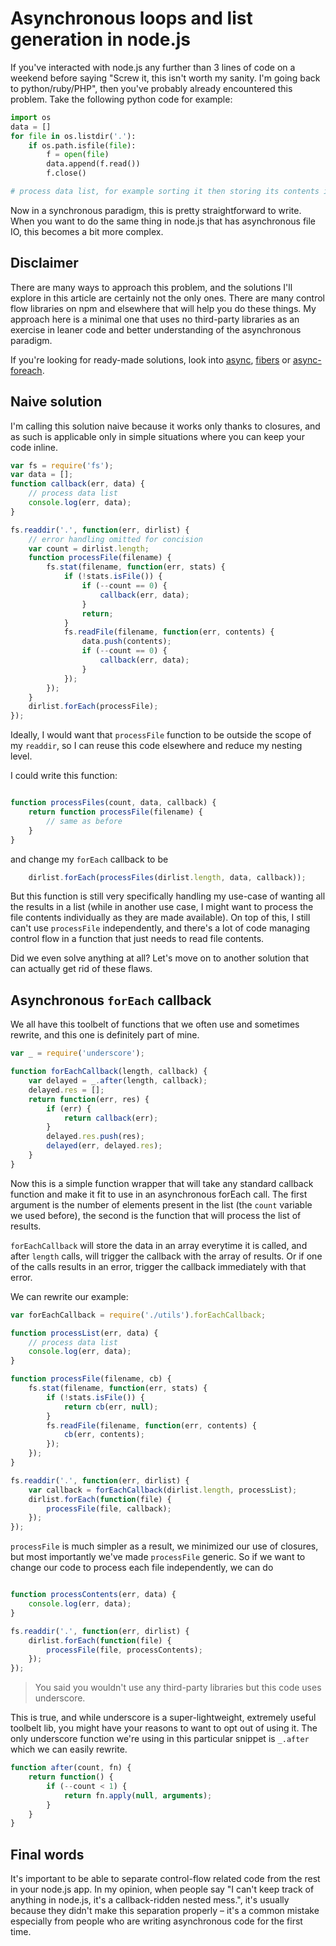 <!-- title: Asynchronous loops and list generation in node.js -->
<!-- tags: node.js, dev, code, javascript, underscore, async -->
<!-- date: 2015-01-04 -->

# Asynchronous loops and list generation in node.js

If you've interacted with node.js any further than 3 lines of code on a weekend
before saying "Screw it, this isn't worth my sanity. I'm going back to
python/ruby/PHP", then you've probably already encountered this problem. Take
the following python code for example:

```python
import os
data = []
for file in os.listdir('.'):
    if os.path.isfile(file):
        f = open(file)
        data.append(f.read())
        f.close()

# process data list, for example sorting it then storing its contents in redis
```

Now in a synchronous paradigm, this is pretty straightforward to write. When
you want to do the same thing in node.js that has asynchronous file IO, this
becomes a bit more complex.

## Disclaimer

There are many ways to approach this problem, and the solutions I'll explore
in this article are certainly not the only ones. There are many control flow
libraries on npm and elsewhere that will help you do these things.
My approach here is a minimal one that uses no third-party libraries as an
exercise in leaner code and better understanding of the asynchronous paradigm.

If you're looking for ready-made solutions, look into
[async](https://github.com/caolan/async),
[fibers](https://github.com/laverdet/node-fibers) or
[async-foreach](https://www.npmjs.com/package/async-foreach).

## Naive solution

I'm calling this solution naive because it works only thanks to closures, and
as such is applicable only in simple situations where you can keep your code
inline.

```javascript
var fs = require('fs');
var data = [];
function callback(err, data) {
    // process data list
    console.log(err, data);
}

fs.readdir('.', function(err, dirlist) {
    // error handling omitted for concision
    var count = dirlist.length;
    function processFile(filename) {
        fs.stat(filename, function(err, stats) {
            if (!stats.isFile()) {
                if (--count == 0) {
                    callback(err, data);
                }
                return;
            }
            fs.readFile(filename, function(err, contents) {
                data.push(contents);
                if (--count == 0) {
                    callback(err, data);
                }
            });
        });
    }
    dirlist.forEach(processFile);
});
```
Ideally, I would want that `processFile` function to be outside the scope of
my `readdir`, so I can reuse this code elsewhere and reduce my nesting
level.

I could write this function:
```javascript

function processFiles(count, data, callback) {
    return function processFile(filename) {
        // same as before
    }
}
```

and change my `forEach` callback to be
```javascript
    dirlist.forEach(processFiles(dirlist.length, data, callback));
```

But this function is still very specifically handling my use-case of wanting
all the results in a list (while in another use case, I might want to process
the file contents individually as they are made available).
On top of this, I still can't use `processFile` independently, and there's a
lot of code managing control flow in a function that just needs to read file
contents.

Did we even solve anything at all? Let's move on to another solution that
can actually get rid of these flaws.

## Asynchronous `forEach` callback

We all have this toolbelt of functions that we often use and sometimes rewrite,
and this one is definitely part of mine.

```javascript
var _ = require('underscore');

function forEachCallback(length, callback) {
    var delayed = _.after(length, callback);
    delayed.res = [];
    return function(err, res) {
        if (err) {
            return callback(err);
        }
        delayed.res.push(res);
        delayed(err, delayed.res);
    }
}

```

Now this is a simple function wrapper that will take any standard callback
function and make it fit to use in an asynchronous forEach call. The first
argument is the number of elements present in the list (the `count` variable
we used before), the second is the function that will process the list of
results.

`forEachCallback` will store the data in an array everytime it is called, and
after `length` calls, will trigger the callback with the array of results. Or
if one of the calls results in an error, trigger the callback immediately with
that error.

We can rewrite our example:

```javascript
var forEachCallback = require('./utils').forEachCallback;

function processList(err, data) {
    // process data list
    console.log(err, data);
}

function processFile(filename, cb) {
    fs.stat(filename, function(err, stats) {
        if (!stats.isFile()) {
            return cb(err, null);
        }
        fs.readFile(filename, function(err, contents) {
            cb(err, contents);
        });
    });
}

fs.readdir('.', function(err, dirlist) {
    var callback = forEachCallback(dirlist.length, processList);
    dirlist.forEach(function(file) {
        processFile(file, callback);
    });
});

```

`processFile` is much simpler as a result, we minimized our use of closures,
but most importantly we've made `processFile` generic. So if we want to change
our code to process each file independently, we can do

```javascript

function processContents(err, data) {
    console.log(err, data);
}

fs.readdir('.', function(err, dirlist) {
    dirlist.forEach(function(file) {
        processFile(file, processContents);
    });
});
```

> You said you wouldn't use any third-party libraries but this code uses
> underscore.

This is true, and while underscore is a super-lightweight, extremely useful
toolbelt lib, you might have your reasons to want to opt out of using it.
The only underscore function we're using in this particular snippet is
`_.after` which we can easily rewrite.

```javascript
function after(count, fn) {
    return function() {
        if (--count < 1) {
            return fn.apply(null, arguments);
        }
    }
}

```

## Final words

It's important to be able to separate control-flow related code from the rest
in your node.js app. In my opinion, when people say "I can't keep track of
anything in node.js, it's a callback-ridden nested mess.", it's usually because
they didn't make this separation properly &ndash; it's a common mistake
especially from people who are writing asynchronous code for the first time.
